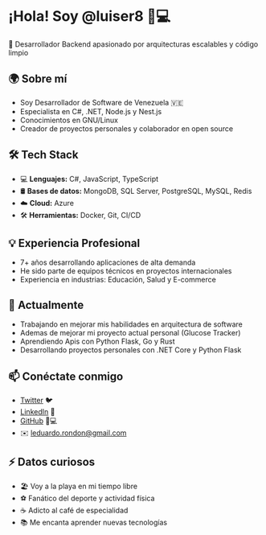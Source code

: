# ¡Hola! Soy @luiser8 👨💻

🚀 Desarrollador Backend apasionado por arquitecturas escalables y código limpio

## 🌍 Sobre mí
- Soy Desarrollador de Software de Venezuela 🇻🇪
- Especialista en C#, .NET, Node.js y Nest.js
- Conocimientos en GNU/Linux
- Creador de proyectos personales y colaborador en open source

## 🛠️ Tech Stack
- 💻 **Lenguajes:** C#, JavaScript, TypeScript
- 🛢️ **Bases de datos:** MongoDB, SQL Server, PostgreSQL, MySQL, Redis
- ☁️ **Cloud:** Azure
- 🛠️ **Herramientas:** Docker, Git, CI/CD

## 💡 Experiencia Profesional
- 7+ años desarrollando aplicaciones de alta demanda
- He sido parte de equipos técnicos en proyectos internacionales
- Experiencia en industrias: Educación, Salud y E-commerce

## 🌱 Actualmente
- Trabajando en mejorar mis habilidades en arquitectura de software
- Ademas de mejorar mi proyecto actual personal (Glucose Tracker)
- Aprendiendo Apis con Python Flask, Go y Rust
- Desarrollando proyectos personales con .NET Core y Python Flask

## 📫 Conéctate conmigo
- [Twitter](https://twitter.com/luiser8) 🐦
- [LinkedIn](https://linkedin.com/in/luiser8) 💼
- [GitHub](https://github.com/luiser8) 👨💻
- ✉️ leduardo.rondon@gmail.com

## ⚡ Datos curiosos
- 🏖️ Voy a la playa en mi tiempo libre
- ⚽ Fanático del deporte y actividad física
- ☕ Adicto al café de especialidad
- 📚 Me encanta aprender nuevas tecnologías
